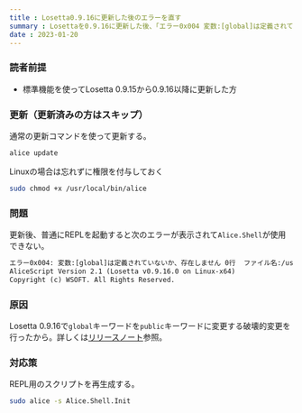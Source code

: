 ```yaml
---
title : Losetta0.9.16に更新した後のエラーを直す
summary : Losettaを0.9.16に更新した後、「エラー0x004 変数:[global]は定義されていないか、存在しません」といわれる解決策を説明します。
date : 2023-01-20
---
```


### 読者前提
- 標準機能を使ってLosetta 0.9.15から0.9.16以降に更新した方
  
### 更新（更新済みの方はスキップ）
通常の更新コマンドを使って更新する。

```sh title="シェル"
alice update
```

Linuxの場合は忘れずに権限を付与しておく

```sh title="シェル"
sudo chmod +x /usr/local/bin/alice
```

### 問題
更新後、普通にREPLを起動すると次のエラーが表示されて`Alice.Shell`が使用できない。

```txt title="alice"
エラー0x004: 変数:[global]は定義されていないか、存在しません 0行  ファイル名:/usr/local/bin/.alice/shell
AliceScript Version 2.1 (Losetta v0.9.16.0 on Linux-x64)
Copyright (c) WSOFT. All Rights Reserved.
```

### 原因
Losetta 0.9.16で`global`キーワードを`public`キーワードに変更する破壊的変更を行ったから。詳しくは[リリースノート](https://github.com/WSOFT-Project/Losetta/releases/tag/0.9.16)参照。

### 対応策
REPL用のスクリプトを再生成する。

```sh title="シェル"
sudo alice -s Alice.Shell.Init
```
